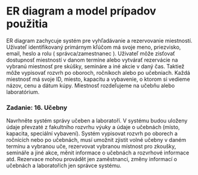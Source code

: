 # ER diagram a model prípadov použitia

ER diagram zachycuje systém pre vyhľadávanie a rezervovanie miestností. Uživateľ identifikovaný primárnym kľúčom má svoje meno, priezvisko, email, heslo a rolu ( správca/zamestnanec ).
Uživateľ môže zisťovať dostupnosť miestností v danom termíne alebo vytvárať rezervácie na vybranú miestnosť pre skúšky, semináre a iné akcie v daný čas. Taktiež môže vypisovať rozvrh po oboroch, ročníkoch alebo po učebniach.
Každá miestnosť má svoje ID, miesto, kapacitu a vybavenie, o ktorom si vedieme názov, cenu a dátum kúpy. Miestnosť rozdeľujeme na učebňu alebo laboratórium.

### Zadanie: 16. Učebny

Navrhněte systém správy učeben a laboratoří. V systému budou uloženy údaje převzaté z fakultního rozvrhu výuky a údaje o učebnách (místo, kapacita, speciální vybavení). Systém vypisovat rozvrh po oborech a ročnících nebo po učebnách, musí umožnit zjistit volné učebny v daném termínu a vybranou uče, rezervovat vybranou místnost pro zkoušky, semináře a jiné akce, měnit informace o učebnách a rozvrhové informace atd. Rezervace mohou provádět jen zaměstnanci, změny informací o učebnách a laboratořích jen správce systému.
